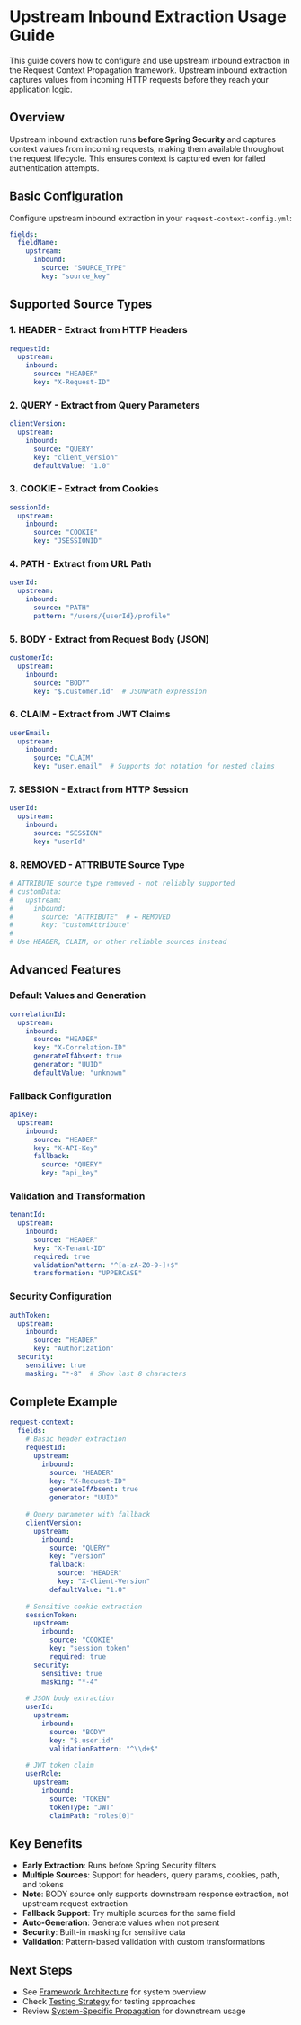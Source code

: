 # Upstream Inbound Extraction Usage Guide

This guide covers how to configure and use upstream inbound extraction in the Request Context Propagation framework. Upstream inbound extraction captures values from incoming HTTP requests before they reach your application logic.

## Overview

Upstream inbound extraction runs **before Spring Security** and captures context values from incoming requests, making them available throughout the request lifecycle. This ensures context is captured even for failed authentication attempts.

## Basic Configuration

Configure upstream inbound extraction in your `request-context-config.yml`:

```yaml
fields:
  fieldName:
    upstream:
      inbound:
        source: "SOURCE_TYPE"
        key: "source_key"
```

## Supported Source Types

### 1. HEADER - Extract from HTTP Headers

```yaml
requestId:
  upstream:
    inbound:
      source: "HEADER"
      key: "X-Request-ID"
```

### 2. QUERY - Extract from Query Parameters

```yaml
clientVersion:
  upstream:
    inbound:
      source: "QUERY"
      key: "client_version"
      defaultValue: "1.0"
```

### 3. COOKIE - Extract from Cookies

```yaml
sessionId:
  upstream:
    inbound:
      source: "COOKIE"
      key: "JSESSIONID"
```

### 4. PATH - Extract from URL Path

```yaml
userId:
  upstream:
    inbound:
      source: "PATH"
      pattern: "/users/{userId}/profile"
```

### 5. BODY - Extract from Request Body (JSON)

```yaml
customerId:
  upstream:
    inbound:
      source: "BODY"
      key: "$.customer.id"  # JSONPath expression
```

### 6. CLAIM - Extract from JWT Claims

```yaml
userEmail:
  upstream:
    inbound:
      source: "CLAIM"
      key: "user.email"  # Supports dot notation for nested claims
```

### 7. SESSION - Extract from HTTP Session

```yaml
userId:
  upstream:
    inbound:
      source: "SESSION"
      key: "userId"
```



### 8. REMOVED - ATTRIBUTE Source Type

```yaml
# ATTRIBUTE source type removed - not reliably supported
# customData:
#   upstream:
#     inbound:
#       source: "ATTRIBUTE"  # ← REMOVED
#       key: "customAttribute"
#
# Use HEADER, CLAIM, or other reliable sources instead
```

## Advanced Features

### Default Values and Generation

```yaml
correlationId:
  upstream:
    inbound:
      source: "HEADER"
      key: "X-Correlation-ID"
      generateIfAbsent: true
      generator: "UUID"
      defaultValue: "unknown"
```

### Fallback Configuration

```yaml
apiKey:
  upstream:
    inbound:
      source: "HEADER"
      key: "X-API-Key"
      fallback:
        source: "QUERY"
        key: "api_key"
```

### Validation and Transformation

```yaml
tenantId:
  upstream:
    inbound:
      source: "HEADER"
      key: "X-Tenant-ID"
      required: true
      validationPattern: "^[a-zA-Z0-9-]+$"
      transformation: "UPPERCASE"
```

### Security Configuration

```yaml
authToken:
  upstream:
    inbound:
      source: "HEADER"
      key: "Authorization"
  security:
    sensitive: true
    masking: "*-8"  # Show last 8 characters
```

## Complete Example

```yaml
request-context:
  fields:
    # Basic header extraction
    requestId:
      upstream:
        inbound:
          source: "HEADER"
          key: "X-Request-ID"
          generateIfAbsent: true
          generator: "UUID"
    
    # Query parameter with fallback
    clientVersion:
      upstream:
        inbound:
          source: "QUERY"
          key: "version"
          fallback:
            source: "HEADER"
            key: "X-Client-Version"
          defaultValue: "1.0"
    
    # Sensitive cookie extraction
    sessionToken:
      upstream:
        inbound:
          source: "COOKIE"
          key: "session_token"
          required: true
      security:
        sensitive: true
        masking: "*-4"
    
    # JSON body extraction
    userId:
      upstream:
        inbound:
          source: "BODY"
          key: "$.user.id"
          validationPattern: "^\\d+$"
    
    # JWT token claim
    userRole:
      upstream:
        inbound:
          source: "TOKEN"
          tokenType: "JWT"
          claimPath: "roles[0]"
```

## Key Benefits

- **Early Extraction**: Runs before Spring Security filters
- **Multiple Sources**: Support for headers, query params, cookies, path, and tokens
- **Note**: BODY source only supports downstream response extraction, not upstream request extraction
- **Fallback Support**: Try multiple sources for the same field
- **Auto-Generation**: Generate values when not present
- **Security**: Built-in masking for sensitive data
- **Validation**: Pattern-based validation with custom transformations

## Next Steps

- See [Framework Architecture](.docs/framework-architecture.md) for system overview
- Check [Testing Strategy](.docs/testing-strategy.md) for testing approaches
- Review [System-Specific Propagation](.docs/system-specific-propagation.md) for downstream usage
